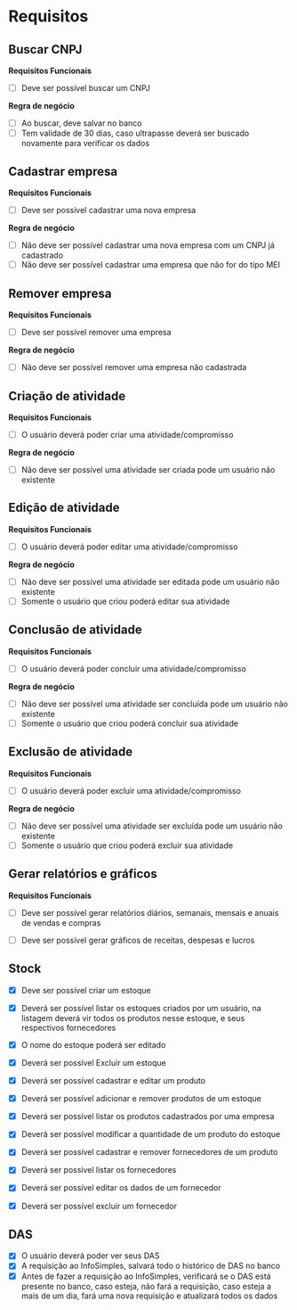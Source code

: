 # Requisitos

## Buscar CNPJ

**Requisitos Funcionais**
- [ ] Deve ser possível buscar um CNPJ

**Regra de negócio**
- [ ] Ao buscar, deve salvar no banco
- [ ] Tem validade de 30 dias, caso ultrapasse deverá ser buscado novamente para verificar os dados

## Cadastrar empresa

**Requisitos Funcionais**
- [ ] Deve ser possível cadastrar uma nova empresa

**Regra de negócio**
- [ ] Não deve ser possível cadastrar uma nova empresa com um CNPJ já cadastrado
- [ ] Não deve ser possível cadastrar uma empresa que não for do tipo MEI

## Remover empresa

**Requisitos Funcionais**
- [ ] Deve ser possível remover uma empresa

**Regra de negócio**
- [ ] Não deve ser possível remover uma empresa não cadastrada

## Criação de atividade

**Requisitos Funcionais**
- [ ] O usuário deverá poder criar uma atividade/compromisso

**Regra de negócio**
- [ ] Não deve ser possível uma atividade ser criada pode um usuário não existente

## Edição de atividade

**Requisitos Funcionais**
- [ ] O usuário deverá poder editar uma atividade/compromisso

**Regra de negócio**
- [ ] Não deve ser possível uma atividade ser editada pode um usuário não existente
- [ ] Somente o usuário que criou poderá editar sua atividade

## Conclusão de atividade

**Requisitos Funcionais**
- [ ] O usuário deverá poder concluir uma atividade/compromisso

**Regra de negócio**
- [ ] Não deve ser possível uma atividade ser concluída pode um usuário não existente
- [ ] Somente o usuário que criou poderá concluir sua atividade

## Exclusão de atividade

**Requisitos Funcionais**
- [ ] O usuário deverá poder excluir uma atividade/compromisso

**Regra de negócio**
- [ ] Não deve ser possível uma atividade ser excluída pode um usuário não existente
- [ ] Somente o usuário que criou poderá excluir sua atividade

## Gerar relatórios e gráficos

**Requisitos Funcionais**
- [ ] Deve ser possível gerar relatórios diários, semanais, mensais e anuais de vendas e compras
- [ ] Deve ser possível gerar gráficos de receitas, despesas e lucros


## Stock

- [X] Deve ser possível criar um estoque
- [X] Deverá ser possível listar os estoques criados por um usuário, na listagem deverá vir todos os produtos nesse estoque, e seus respectivos fornecedores
- [X] O nome do estoque poderá ser editado
- [X] Deverá ser possível Excluir um estoque
- [X] Deverá ser possível cadastrar e editar um produto
- [X] Deverá ser possível adicionar e remover produtos de um estoque
- [X] Deverá ser possível listar os produtos cadastrados por uma empresa
- [X] Deverá ser possível modificar a quantidade de um produto do estoque
- [X] Deverá ser possível cadastrar e remover fornecedores de um produto
- [X] Deverá ser possivel listar os fornecedores
- [X] Deverá ser possível editar os dados de um fornecedor
- [X] Deverá ser possível excluir um fornecedor


## DAS

- [X] O usuário deverá poder ver seus DAS
- [X] A requisição ao InfoSimples, salvará todo o histórico de DAS no banco
- [X] Antes de fazer a requisição ao InfoSimples, verificará se o DAS está presente no banco, caso esteja, não fará a requisição, caso esteja a mais de um dia, fará uma nova requisição e atualizará todos os dados
